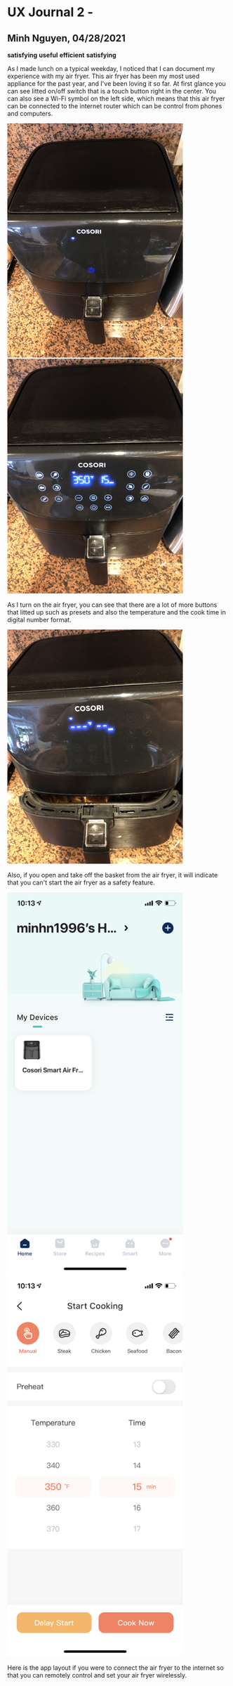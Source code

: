 # UX Journal 2 - 

## Minh Nguyen, 04/28/2021
**satisfying**
**useful**
**efficient**
**satisfying**

As I made lunch on a typical weekday, I noticed that I can document my experience with my air fryer. This air fryer has been my most used appliance for the past year, and I've been loving it so far. At first glance you can see litted on/off switch that is a touch button right in the center. You can also see a Wi-Fi symbol on the left side, which means that this air fryer can be connected to the internet router which can be control from phones and computers.

<img src="idle.jpg" alt="idle" width="400"/> <img src="on.jpg" alt="on" width="400"/>


As I turn on the air fryer, you can see that there are a lot of more buttons that litted up such as presets and also the temperature and the cook time in digital number format.

<img src="open.jpg" alt="open" width="400"/>

Also, if you open and take off the basket from the air fryer, it will indicate that you can't start the air fryer as a safety feature. 

<img src="appmenu.PNG" alt="appmenu" width="400"/> <img src="appset.PNG" alt="appset" width="400"/>

Here is the app layout if you were to connect the air fryer to the internet so that you can remotely control and set your air fryer wirelessly. 
